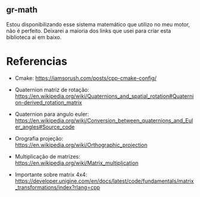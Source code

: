 ## gr-math

Estou disponibilizando esse sistema matemático que utilizo no meu motor, não é perfeito. Deixarei a maioria dos links que usei para criar esta biblioteca ai em baixo.

# Referencias

* Cmake: https://iamsorush.com/posts/cpp-cmake-config/

* Quaternion matriz de rotação: https://en.wikipedia.org/wiki/Quaternions_and_spatial_rotation#Quaternion-derived_rotation_matrix

* Quaternion para angulo euler: https://en.wikipedia.org/wiki/Conversion_between_quaternions_and_Euler_angles#Source_code

* Orografia projeção: https://en.wikipedia.org/wiki/Orthographic_projection

* Multiplicação de matrizes: https://en.wikipedia.org/wiki/Matrix_multiplication

* Importante sobre matrix 4x4: https://developer.unigine.com/en/docs/latest/code/fundamentals/matrix_transformations/index?rlang=cpp


